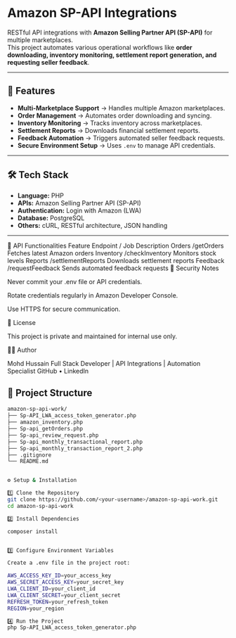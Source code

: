 # Amazon SP-API Integrations

RESTful API integrations with **Amazon Selling Partner API (SP-API)** for multiple marketplaces.  
This project automates various operational workflows like **order downloading, inventory monitoring, settlement report generation, and requesting seller feedback**.

---

## 🚀 Features

- **Multi-Marketplace Support** → Handles multiple Amazon marketplaces.
- **Order Management** → Automates order downloading and syncing.
- **Inventory Monitoring** → Tracks inventory across marketplaces.
- **Settlement Reports** → Downloads financial settlement reports.
- **Feedback Automation** → Triggers automated seller feedback requests.
- **Secure Environment Setup** → Uses `.env` to manage API credentials.

---

## 🛠 Tech Stack

- **Language:** PHP 
- **APIs:** Amazon Selling Partner API (SP-API)
- **Authentication:** Login with Amazon (LWA)
- **Database:**  PostgreSQL 
- **Others:** cURL, RESTful architecture, JSON handling

---
📌 API Functionalities
Feature	Endpoint / Job	Description
Orders	/getOrders	Fetches latest Amazon orders
Inventory	/checkInventory	Monitors stock levels
Reports	/settlementReports	Downloads settlement reports
Feedback	/requestFeedback	Sends automated feedback requests
🔐 Security Notes

Never commit your .env file or API credentials.

Rotate credentials regularly in Amazon Developer Console.

Use HTTPS for secure communication.

📜 License

This project is private and maintained for internal use only.

👨‍💻 Author

Mohd Hussain
Full Stack Developer | API Integrations | Automation Specialist
GitHub • LinkedIn

## 📂 Project Structure

```bash
amazon-sp-api-work/
├── Sp-API_LWA_access_token_generator.php
├── amazon_inventory.php
├── Sp-api_getOrders.php
├── Sp-api_review_request.php
├── Sp-api_monthly_transactional_report.php
├── Sp-api_monthly_transaction_report_2.php
├── .gitignore
└── README.md


⚙️ Setup & Installation

1️⃣ Clone the Repository
git clone https://github.com/<your-username>/amazon-sp-api-work.git
cd amazon-sp-api-work

2️⃣ Install Dependencies

composer install


3️⃣ Configure Environment Variables

Create a .env file in the project root:

AWS_ACCESS_KEY_ID=your_access_key
AWS_SECRET_ACCESS_KEY=your_secret_key
LWA_CLIENT_ID=your_client_id
LWA_CLIENT_SECRET=your_client_secret
REFRESH_TOKEN=your_refresh_token
REGION=your_region

4️⃣ Run the Project
php Sp-API_LWA_access_token_generator.php

